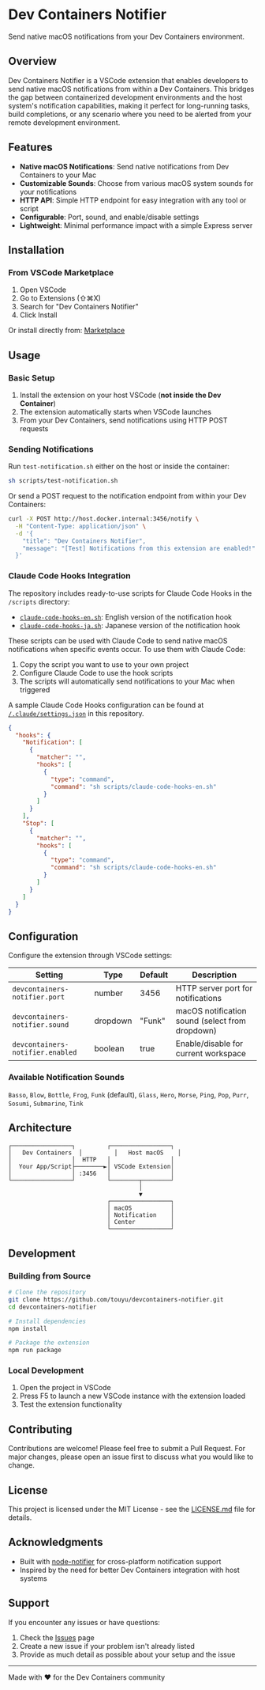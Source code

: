 # Dev Containers Notifier

Send native macOS notifications from your Dev Containers environment.

## Overview

Dev Containers Notifier is a VSCode extension that enables developers to send native macOS notifications from within a Dev Containers. This bridges the gap between containerized development environments and the host system's notification capabilities, making it perfect for long-running tasks, build completions, or any scenario where you need to be alerted from your remote development environment.

## Features

- **Native macOS Notifications**: Send native notifications from Dev Containers to your Mac
- **Customizable Sounds**: Choose from various macOS system sounds for your notifications
- **HTTP API**: Simple HTTP endpoint for easy integration with any tool or script
- **Configurable**: Port, sound, and enable/disable settings
- **Lightweight**: Minimal performance impact with a simple Express server

## Installation

### From VSCode Marketplace

1. Open VSCode
2. Go to Extensions (⇧⌘X)
3. Search for "Dev Containers Notifier"
4. Click Install

Or install directly from: [Marketplace](https://marketplace.visualstudio.com/items?itemName=touyu.devcontainers-notifier)

## Usage

### Basic Setup

1. Install the extension on your host VSCode (**not inside the Dev Container**)
2. The extension automatically starts when VSCode launches
3. From your Dev Containers, send notifications using HTTP POST requests

### Sending Notifications

Run `test-notification.sh` either on the host or inside the container:

```bash
sh scripts/test-notification.sh
```

Or send a POST request to the notification endpoint from within your Dev Containers:

```bash
curl -X POST http://host.docker.internal:3456/notify \
  -H "Content-Type: application/json" \
  -d '{
    "title": "Dev Containers Notifier",
    "message": "[Test] Notifications from this extension are enabled!"
  }'
```

### Claude Code Hooks Integration

The repository includes ready-to-use scripts for Claude Code Hooks in the `/scripts` directory:

- [`claude-code-hooks-en.sh`](https://github.com/touyu/devcontainers-notifier/blob/main/scripts/claude-code-hooks-en.sh): English version of the notification hook
- [`claude-code-hooks-ja.sh`](https://github.com/touyu/devcontainers-notifier/blob/main/scripts/claude-code-hooks-ja.sh): Japanese version of the notification hook

These scripts can be used with Claude Code to send native macOS notifications when specific events occur. To use them with Claude Code:

1. Copy the script you want to use to your own project
2. Configure Claude Code to use the hook scripts
3. The scripts will automatically send notifications to your Mac when triggered

A sample Claude Code Hooks configuration can be found at [`/.claude/settings.json`](https://github.com/touyu/devcontainers-notifier/blob/main/.claude/settings.json) in this repository.

```json
{
  "hooks": {
	"Notification": [
      {
        "matcher": "",
        "hooks": [
          {
            "type": "command",
            "command": "sh scripts/claude-code-hooks-en.sh"
          }
        ]
      }
    ],
    "Stop": [
      {
        "matcher": "",
        "hooks": [
          {
            "type": "command",
            "command": "sh scripts/claude-code-hooks-en.sh"
          }
        ]
      }
    ]
  }
}
```

## Configuration

Configure the extension through VSCode settings:

| Setting | Type | Default | Description |
|---------|------|---------|-------------|
| `devcontainers-notifier.port` | number | 3456 | HTTP server port for notifications |
| `devcontainers-notifier.sound` | dropdown | "Funk" | macOS notification sound (select from dropdown) |
| `devcontainers-notifier.enabled` | boolean | true | Enable/disable for current workspace |

### Available Notification Sounds

`Basso`, `Blow`, `Bottle`, `Frog`, `Funk` (default), `Glass`, `Hero`, `Morse`, `Ping`, `Pop`, `Purr`, `Sosumi`, `Submarine`, `Tink`

## Architecture

```
┌─────────────────┐         ┌─────────────────┐
│   Dev Containers  │         │   Host macOS    │
│                 │  HTTP   │                 │
│  Your App/Script├────────►│ VSCode Extension│
│                 │ :3456   │                 │
└─────────────────┘         └────────┬────────┘
                                     │
                                     ▼
                            ┌─────────────────┐
                            │ macOS           │
                            │ Notification    │
                            │ Center          │
                            └─────────────────┘
```

## Development

### Building from Source

```bash
# Clone the repository
git clone https://github.com/touyu/devcontainers-notifier.git
cd devcontainers-notifier

# Install dependencies
npm install

# Package the extension
npm run package
```

### Local Development

1. Open the project in VSCode
2. Press F5 to launch a new VSCode instance with the extension loaded
3. Test the extension functionality

## Contributing

Contributions are welcome! Please feel free to submit a Pull Request. For major changes, please open an issue first to discuss what you would like to change.

## License

This project is licensed under the MIT License - see the [LICENSE.md](LICENSE.md) file for details.

## Acknowledgments

- Built with [node-notifier](https://github.com/mikaelbr/node-notifier) for cross-platform notification support
- Inspired by the need for better Dev Containers integration with host systems

## Support

If you encounter any issues or have questions:

1. Check the [Issues](https://github.com/touyu/devcontainers-notifier/issues) page
2. Create a new issue if your problem isn't already listed
3. Provide as much detail as possible about your setup and the issue

---

Made with ❤️ for the Dev Containers community
